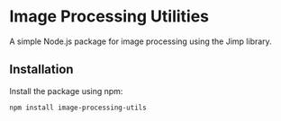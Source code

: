 # Image Processing Utilities

A simple Node.js package for image processing using the Jimp library.

## Installation

Install the package using npm:

```bash
npm install image-processing-utils
